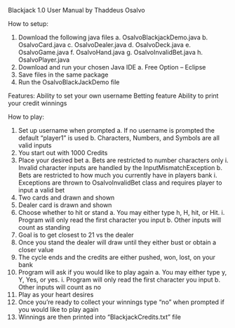 Blackjack 1.0 User Manual
by Thaddeus Osalvo

How to setup:
1.	Download the following java files
  a.	OsalvoBlackjackDemo.java
  b.	OsalvoCard.java
  c.	OsalvoDealer.java
  d.	OsalvoDeck.java
  e.	OsalvoGame.java
  f.	OsalvoHand.java
  g.	OsalvoInvalidBet.java
  h.	OsalvoPlayer.java
2.	Download and run your chosen Java IDE
  a.	Free Option – Eclipse
3.	Save files in the same package
4.	Run the OsalvoBlackJackDemo file

Features:
Ability to set your own username
Betting feature
Ability to print your credit winnings

How to play:
1.	Set up username when prompted
  a.	If no username is prompted the default “player1” is used
  b.	Characters, Numbers, and Symbols are all valid inputs
2.	You start out with 1000 Credits
3.	Place your desired bet
  a.	Bets are restricted to number characters only
  i.	Invalid character inputs are handled by the InputMismatchException
  b.	Bets are restricted to how much you currently have in players bank
  i.	Exceptions are thrown to OsalvoInvalidBet class and requires player to input a valid bet
4.	Two cards and drawn and shown
5.	Dealer card is drawn and shown
6.	Choose whether to hit or stand
  a.	You may either type h, H, hit, or Hit.
  i.	Program will only read the first character you input
  b.	Other inputs will count as standing
7.	Goal is to get closest to 21 vs the dealer
8.	Once you stand the dealer will draw until they either bust or obtain a closer value
9.	The cycle ends and the credits are either pushed, won, lost, on your bank
10.	Program will ask if you would like to play again
  a.	You may either type y, Y, Yes, or yes.
  i.	Program will only read the first character you input
  b.	Other inputs will count as no
11.	Play as your heart desires
12.	Once you’re ready to collect your winnings type “no” when prompted if you would like to play again
13.	Winnings are then printed into “BlackjackCredits.txt” file

